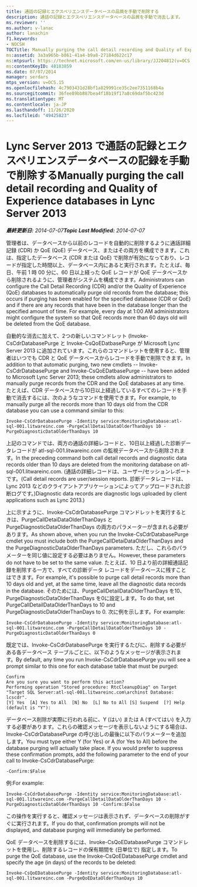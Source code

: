 ```yaml
---
title: 通話の記録とエクスペリエンスデータベースの品質を手動で削除する
description: 通話の記録とエクスペリエンスデータベースの品質を手動で消去します。
ms.reviewer: ''
ms.author: v-lanac
author: lanachin
f1.keywords:
- NOCSH
TOCTitle: Manually purging the call detail recording and Quality of Experience databases
ms:assetid: 3a3a965b-b861-41a4-b9a8-27184d622c17
ms:mtpsurl: https://technet.microsoft.com/en-us/library/JJ204812(v=OCS.15)
ms:contentKeyID: 48183859
ms.date: 07/07/2014
manager: serdars
mtps_version: v=OCS.15
ms.openlocfilehash: 4c7903431d28bf1a829991ce35c2ee7351168b4a
ms.sourcegitcommit: 36fee89bb887bea4f18b19f17a8c69daf5bc423d
ms.translationtype: MT
ms.contentlocale: ja-JP
ms.lasthandoff: 11/26/2020
ms.locfileid: "49425823"
---
```

# <a name="manually-purging-the-call-detail-recording-and-quality-of-experience-databases-in-lync-server-2013"></a><span data-ttu-id="1b9e6-103">Lync Server 2013 で通話の記録とエクスペリエンスデータベースの記録を手動で削除する</span><span class="sxs-lookup"><span data-stu-id="1b9e6-103">Manually purging the call detail recording and Quality of Experience databases in Lync Server 2013</span></span>

<div data-xmlns="http://www.w3.org/1999/xhtml">

<div class="topic" data-xmlns="http://www.w3.org/1999/xhtml" data-msxsl="urn:schemas-microsoft-com:xslt" data-cs="https://msdn.microsoft.com/">

<div data-asp="https://msdn2.microsoft.com/asp">



</div>

<div id="mainSection">

<div id="mainBody"><span data-ttu-id="1b9e6-104">

<span> </span></span><span class="sxs-lookup"><span data-stu-id="1b9e6-104">

<span> </span></span></span>

<span data-ttu-id="1b9e6-105">_**最終更新日:** 2014-07-07_</span><span class="sxs-lookup"><span data-stu-id="1b9e6-105">_**Topic Last Modified:** 2014-07-07_</span></span>

<span data-ttu-id="1b9e6-p101">管理者は、データベースから以前のレコードを自動的に削除するように通話詳細記録 (CDR) か QoE (QoE) データベース、またはその両方を構成できます。これは、指定したデータベース (CDR または QoE) で削除が有効になっており、レコードが指定した時間以上、データベース内にあると実行されます。たとえば、毎日、午前 1 時 00 分に、60 日以上経った QoE レコードが QoE データベースから削除されるように、管理者がシステムを構成できます。</span><span class="sxs-lookup"><span data-stu-id="1b9e6-p101">Administrators can configure the Call Detail Recording (CDR) and/or the Quality of Experience (QoE) databases to automatically purge old records from the database; this occurs if purging has been enabled for the specified database (CDR or QoE) and if there are any records that have been in the database longer than the specified amount of time. For example, every day at 1:00 AM administrators might configure the system so that QoE records more than 60 days old will be deleted from the QoE database.</span></span>

<span data-ttu-id="1b9e6-108">自動的な消去に加えて、2つの新しいコマンドレット (Invoke-CsCdrDatabasePurge と Invoke-CsQoEDatbasePurge が Microsoft Lync Server 2013 に追加されています。これらのコマンドレットを使用すると、管理者はいつでも CDR と QoE データベースからレコードを手動で削除できます。</span><span class="sxs-lookup"><span data-stu-id="1b9e6-108">In addition to that automatic purging, two new cmdlets -- Invoke-CsCdrDatabasePurge and Invoke-CsQoEDatbasePurge -- have been added to Microsoft Lync Server 2013; these cmdlets allow administrators to manually purge records from the CDR and the QoE databases at any time.</span></span> <span data-ttu-id="1b9e6-109">たとえば、CDR データベースから10日以上経過しているすべてのレコードを手動で消去するには、次のようなコマンドを使用できます。</span><span class="sxs-lookup"><span data-stu-id="1b9e6-109">For example, to manually purge all the records more than 10 days old from the CDR database you can use a command similar to this:</span></span>

    Invoke-CsCdrDatabasePurge -Identity service:MonitoringDatabase:atl-sql-001.litwareinc.com -PurgeCallDetailDataOlderThanDays 10 -PurgeDiagnosticDataOlderThanDays 10

<span data-ttu-id="1b9e6-110">上記のコマンドでは、両方の通話の詳細レコードと、10日以上経過した診断データレコードが atl-sql-001.litwareinc.com の監視データベースから削除されます。</span><span class="sxs-lookup"><span data-stu-id="1b9e6-110">In the preceding command both call detail records and diagnostic data records older than 10 days are deleted from the monitoring database on atl-sql-001.litwareinc.com.</span></span> <span data-ttu-id="1b9e6-111">(通話の詳細レコードは、ユーザー/セッションレポートです。</span><span class="sxs-lookup"><span data-stu-id="1b9e6-111">(Call detail records are user/session reports.</span></span> <span data-ttu-id="1b9e6-112">診断データレコードは、Lync 2013 などのクライアントアプリケーションによってアップロードされた診断ログです。)</span><span class="sxs-lookup"><span data-stu-id="1b9e6-112">Diagnostic data records are diagnostic logs uploaded by client applications such as Lync 2013.)</span></span>

<span data-ttu-id="1b9e6-113">上に示すように、Invoke-CsCdrDatabasePurge コマンドレットを実行するときは、PurgeCallDetaiDataOlderThanDays と PurgeDiagnosticDataOlderThanDays の両方のパラメーターが含まれる必要があります。</span><span class="sxs-lookup"><span data-stu-id="1b9e6-113">As shown above, when you run the Invoke-CsCdrDatabasePurge cmdlet you must include both the PurgeCallDetaiDataOlderThanDays and the PurgeDiagnosticDataOlderThanDays parameters.</span></span> <span data-ttu-id="1b9e6-114">ただし、これらのパラメーターを同じ値に設定する必要はありません。</span><span class="sxs-lookup"><span data-stu-id="1b9e6-114">However, these parameters do not have to be set to the same value.</span></span> <span data-ttu-id="1b9e6-115">たとえば、10 日より前の詳細通話記録を削除する一方で、すべての診断データ レコードをデータベースに残すことはできます。</span><span class="sxs-lookup"><span data-stu-id="1b9e6-115">For example, it's possible to purge call detail records more than 10 days old and yet, at the same time, leave all the diagnostic data records in the database.</span></span> <span data-ttu-id="1b9e6-116">そのためには、PurgeCallDetailDataOlderThanDays を10、PurgeDiagnosticDataOlderThanDays を0に設定します。</span><span class="sxs-lookup"><span data-stu-id="1b9e6-116">To do that, set PurgeCallDetailDataOlderThanDays to 10 and PurgeDiagnosticDataOlderThanDays to 0.</span></span> <span data-ttu-id="1b9e6-117">次に例を示します。</span><span class="sxs-lookup"><span data-stu-id="1b9e6-117">For example:</span></span>

    Invoke-CsCdrDatabasePurge -Identity service:MonitoringDatabase:atl-sql-001.litwareinc.com -PurgeCallDetailDataOlderThanDays 10 -PurgeDiagnosticDataOlderThanDays 0

<span data-ttu-id="1b9e6-118">既定では、Invoke-CsCdrDatabasePurge を実行するたびに、削除する必要がある各データベース テーブルごとに、以下のようなメッセージが表示されます。</span><span class="sxs-lookup"><span data-stu-id="1b9e6-118">By default, any time you run Invoke-CsCdrDatabasePurge you will see a prompt similar to this one for each database table that must be purged:</span></span>

    Confirm
    Are you sure you want to perform this action?
    Performing operation "Stored procedure: RtcCleanupDiag" on Target "Target SQL Server:atl-sql-001.litwareinc.com\archinst Database: lcscdr".
    [Y] Yes  [A] Yes to All  [N] No  [L] No to All [S] Suspend  [?] Help (default is "Y"):

<span data-ttu-id="1b9e6-p105">データベース削除が実際に行われる前に、Y (はい) または A (すべてはい) を入力する必要があります。これらの確認メッセージを表示しないようにする場合は、Invoke-CsCdrDatabasePurge の呼び出しの最後に以下のパラメーターを追加します。</span><span class="sxs-lookup"><span data-stu-id="1b9e6-p105">You must type either Y (for Yes) or A (for Yes to All) before the database purging will actually take place. If you would prefer to suppress these confirmation prompts, add the following parameter to the end of your call to Invoke-CsCdrDatabasePurge:</span></span>

    -Confirm:$False

<span data-ttu-id="1b9e6-121">例:</span><span class="sxs-lookup"><span data-stu-id="1b9e6-121">For example:</span></span>

    Invoke-CsCdrDatabasePurge -Identity service:MonitoringDatabase:atl-sql-001.litwareinc.com -PurgeCallDetailDataOlderThanDays 10 -PurgeDiagnosticDataOlderThanDays 10 -Confirm:$False

<span data-ttu-id="1b9e6-122">この操作を実行すると、確認メッセージは表示されず、データベースの削除がすぐに実行されます。</span><span class="sxs-lookup"><span data-stu-id="1b9e6-122">If you do that, confirmation prompts will not be displayed, and database purging will immediately be performed.</span></span>

<span data-ttu-id="1b9e6-123">QoE データベースを削除するには、Invoke-CsQoEDatabasePurge コマンドレットを使用し、削除するレコードの保有期間を (日単位で) 指定します。</span><span class="sxs-lookup"><span data-stu-id="1b9e6-123">To purge the QoE database, use the Invoke-CsQoEDatabasePurge cmdlet and specify the age (in days) of the records to be deleted:</span></span>

    Invoke-CsQoEDatabasePurge -Identity service:MonitoringDatabase:atl-sql-001.litwareinc.com -PurgeQoEDataOlderThanDays 10

<span data-ttu-id="1b9e6-124"></div>

<span> </span>

</div>

</div>

</span><span class="sxs-lookup"><span data-stu-id="1b9e6-124"></div>

<span> </span>

</div>

</div>

</span></span></div>

